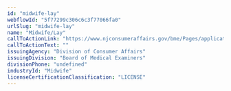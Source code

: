 ```yaml
---
id: "midwife-lay"
webflowId: "5f77299c306c6c3f77066fa0"
urlSlug: "midwife-lay"
name: "Midwife/Lay"
callToActionLink: "https://www.njconsumeraffairs.gov/bme/Pages/applications.aspx"
callToActionText: ""
issuingAgency: "Division of Consumer Affairs"
issuingDivision: "Board of Medical Examiners"
divisionPhone: "undefined"
industryId: "Midwife"
licenseCertificationClassification: "LICENSE"
---
```

